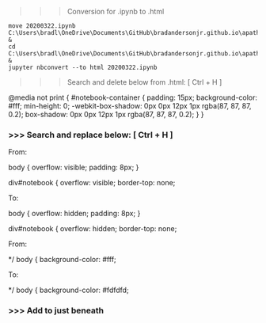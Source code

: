 >>> Conversion for .ipynb to .html

    move 20200322.ipynb C:\Users\bradl\OneDrive\Documents\GitHub\bradandersonjr.github.io\apathtopython\notebooks & 
    cd C:\Users\bradl\OneDrive\Documents\GitHub\bradandersonjr.github.io\apathtopython\notebooks & 
    jupyter nbconvert --to html 20200322.ipynb

>>> Search and delete below from .html: [ Ctrl + H ]

@media not print {
  #notebook-container {
    padding: 15px;
    background-color: #fff;
    min-height: 0;
    -webkit-box-shadow: 0px 0px 12px 1px rgba(87, 87, 87, 0.2);
    box-shadow: 0px 0px 12px 1px rgba(87, 87, 87, 0.2);
  }
}

### >>> Search and replace below: [ Ctrl + H ]

From:

body {
  overflow: visible;
  padding: 8px;
}

div#notebook {
  overflow: visible;
  border-top: none;

To:

body {
  overflow: hidden;
  padding: 8px;
}

div#notebook {
  overflow: hidden;
  border-top: none;

From:

 */
body {
  background-color: #fff;

To:

 */
body {
  background-color: #fdfdfd;

### >>> Add to just beneath <style type="text/css"> :

/* Header/Logo Title */
.header {
    padding: 40px;
    text-align: center;
    background: lightsteelblue;
    color: white;
    font-size: 20px;
}  


https://getbootstrap.com/docs/4.0/components/alerts/

https://www.w3schools.com/bootstrap4/bootstrap_alerts.asp